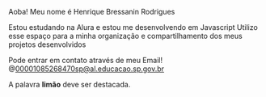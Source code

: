 Aoba! Meu nome é Henrique Bressanin Rodrigues

Estou estudando na Alura e estou me desenvolvendo em Javascript
Utilizo esse espaço para a minha organização e compartilhamento dos meus projetos desenvolvidos

Pode entrar em contato através de meu Email!
@00001085268470sp@al.educacao.sp.gov.br

A palavra **limão** deve ser destacada.

